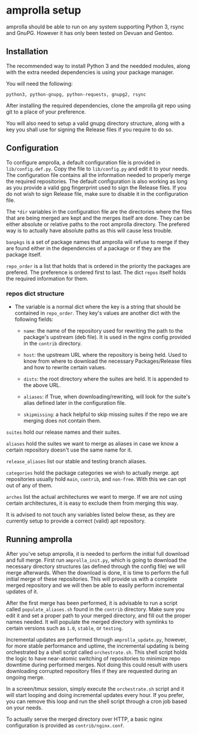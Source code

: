 amprolla setup
==============

amprolla should be able to run on any system supporting Python 3, rsync
and GnuPG. However it has only been tested on Devuan and Gentoo.


Installation
------------

The recommended way to install Python 3 and the needded modules, along
with the extra needed dependencies is using your package manager.

You will need the following:

```
python3, python-gnupg, python-requests, gnupg2, rsync
```

After installing the required dependencies, clone the amprolla git repo
using git to a place of your preference.

You will also need to setup a valid gnupg directory structure, along with
a key you shall use for signing the Release files if you require to do so.


Configuration
-------------

To configure amprolla, a default configuration file is provided in
`lib/config.def.py`. Copy the file to `lib/config.py` and edit it to
your needs. The configuration file contains all the information needed
to properly merge the required repositories. The default configuration
is also working as long as you provide a valid gpg fingerprint used to
sign the Release files. If you do not wish to sign Release file, make
sure to disable it in the configuration file.

The `*dir` variables in the configuration file are the directories
where the files that are being merged are kept and the merges itself
are done. They can be either absolute or relative paths to the root
amprolla directory. The prefered way is to actually have absolute paths
as this will cause less trouble.

`banpkgs` is a set of package names that amprolla will refuse to merge
if they are found either in the dependencies of a package or if they
are the package itself.

`repo_order` is a list that holds that is ordered in the priority the
packages are prefered. The preference is ordered first to last.
The dict `repos` itself holds the required information for them.

### repos dict structure

* The variable is a normal dict where the key is a string that should
  be contained in `repo_order`. They key's values are another dict with
  the following fields:

	- `name`: the name of the repository used for rewriting the path to
	  the package's upstream (deb file). It is used in the nginx config
	  provided in the `contrib` directory.

	- `host`: the upstream URL where the repository is being held. Used
	  to know from where to download the necessary Packages/Release files
	  and how to rewrite certain values.

	- `dists`: the root directory where the suites are held. It is appended
	  to the above URL.

	- `aliases`: if True, when downloading/rewriting, will look for the
	  suite's alias defined later in the configuration file.

	- `skipmissing`: a hack helpful to skip missing suites if the repo
	  we are merging does not contain them.


`suites` hold our release names and their suites.

`aliases` hold the suites we want to merge as aliases in case we know a
certain repository doesn't use the same name for it.

`release_aliases` list our stable and testing branch aliases.

`categories` hold the package categories we wish to actually merge. apt
repositories usually hold `main`, `contrib`, and `non-free`. With this
we can opt out of any of them.

`arches` list the actual architectures we want to merge. If we are not
using certain architectures, it is easy to exclude them from merging
this way.

It is advised to not touch any variables listed below these, as they
are currently setup to provide a correct (valid) apt repository.


Running amprolla
----------------

After you've setup amprolla, it is needed to perform the initial full
download and full merge. First run `amprolla_init.py`, which is going
to download the necessary directory structures (as defined through the
config file) we will merge afterwards. When the download is done, it is
time to perform the full initial merge of these repositories. This will
provide us with a complete merged repository and we will then be able
to easily perform incremental updates of it.

After the first merge has been performed, it is advisable to run a
script called `populate_aliases.sh` found in the `contrib` directory.
Make sure you edit it and set a proper path to your merged directory,
and fill out the proper names needed. It will populate the merged
directory with symlinks to certain versions such as `1.0`, `stable`, or
`testing`.

Incremental updates are performed through `amprolla_update.py`, however,
for more stable performance and uptime, the incremental updating is
being orchestrated by a shell script called `orchestrate.sh`. This shell
script holds the logic to have near-atomic switching of repositories to
minimize repo downtime during performed merges. Not doing this could
result with users downloading corrupted repository files if they are
requested during an ongoing merge.

In a screen/tmux session, simply execute the `orchestrate.sh` script
and it will start looping and doing incremental updates every hour.
If you prefer, you can remove this loop and run the shell script through
a cron job based on your needs.

To actually serve the merged directory over HTTP, a basic nginx
configuration is provided as `contrib/nginx.conf`.
